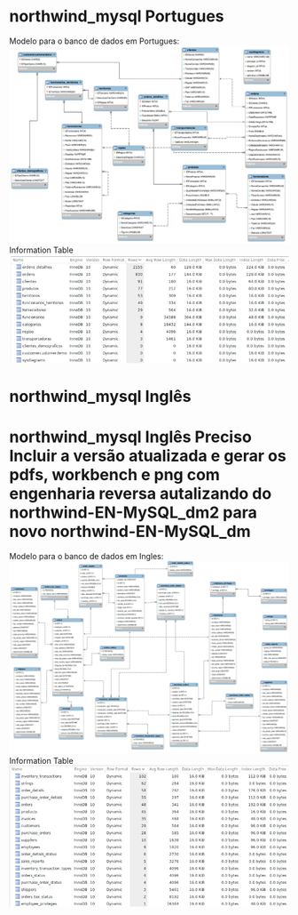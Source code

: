 

# northwind_mysql Portugues
Modelo para o banco de dados em Portugues:
![alt tag](https://github.com/projetosdatamining/northwind_mysql/blob/master/ModelWorkbench_BR.png)
Information Table
![alt tag](https://github.com/projetosdatamining/northwind_mysql/blob/master/information_tables_BR.jpg)

# northwind_mysql Inglês

# northwind_mysql Inglês Preciso Incluir a versão atualizada e gerar os pdfs, workbench e png com engenharia reversa autalizando do northwind-EN-MySQL_dm2 para novo northwind-EN-MySQL_dm

Modelo para o banco de dados em Ingles:
![alt tag](https://github.com/projetosdatamining/northwind_mysql/blob/master/ModelWorkbench_EN.png)
Information Table
![alt tag](https://github.com/projetosdatamining/northwind_mysql/blob/master/information_tables_EN.jpg)
